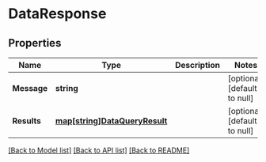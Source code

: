 # DataResponse

## Properties
Name | Type | Description | Notes
------------ | ------------- | ------------- | -------------
**Message** | **string** |  | [optional] [default to null]
**Results** | [**map[string]DataQueryResult**](DataQueryResult.md) |  | [optional] [default to null]

[[Back to Model list]](../README.md#documentation-for-models) [[Back to API list]](../README.md#documentation-for-api-endpoints) [[Back to README]](../README.md)


